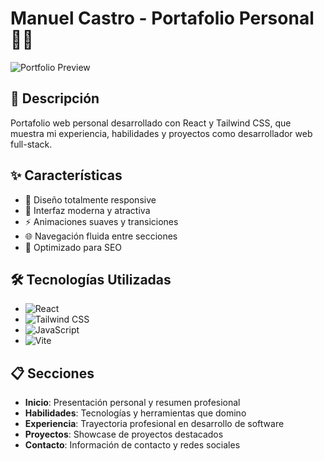 # Manuel Castro - Portafolio Personal 👨‍💻

![Portfolio Preview](./src/assets/img/portfolio-preview.png)

## 🚀 Descripción

Portafolio web personal desarrollado con React y Tailwind CSS, que muestra mi experiencia, habilidades y proyectos como desarrollador web full-stack.

## ✨ Características

- 📱 Diseño totalmente responsive
- 🎨 Interfaz moderna y atractiva
- ⚡ Animaciones suaves y transiciones
- 🌐 Navegación fluida entre secciones
- 🎯 Optimizado para SEO

## 🛠️ Tecnologías Utilizadas

- ![React](https://img.shields.io/badge/-React-61DAFB?style=flat-square&logo=react&logoColor=black)
- ![Tailwind CSS](https://img.shields.io/badge/-Tailwind_CSS-38B2AC?style=flat-square&logo=tailwind-css&logoColor=white)
- ![JavaScript](https://img.shields.io/badge/-JavaScript-F7DF1E?style=flat-square&logo=javascript&logoColor=black)
- ![Vite](https://img.shields.io/badge/-Vite-646CFF?style=flat-square&logo=vite&logoColor=white)

## 📋 Secciones

- **Inicio**: Presentación personal y resumen profesional
- **Habilidades**: Tecnologías y herramientas que domino
- **Experiencia**: Trayectoria profesional en desarrollo de software
- **Proyectos**: Showcase de proyectos destacados
- **Contacto**: Información de contacto y redes sociales


